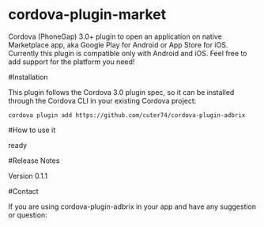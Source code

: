 cordova-plugin-market
=====================

Cordova (PhoneGap) 3.0+ plugin to open an application on native Marketplace app, aka Google Play for Android or App Store for iOS.
Currently this plugin is compatible only with Android and iOS. Feel free to add support for the platform you need!

#Installation

This plugin follows the Cordova 3.0 plugin spec, so it can be installed through the Cordova CLI in your existing Cordova project:

    cordova plugin add https://github.com/cuter74/cordova-plugin-adbrix

#How to use it

ready


#Release Notes

Version 0.1.1



#Contact

If you are using cordova-plugin-adbrix in your app and have any suggestion or question:


